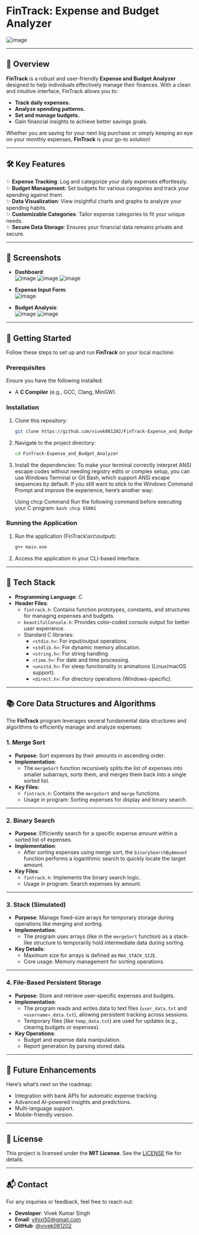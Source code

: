 # FinTrack: Expense and Budget Analyzer

![image](https://github.com/user-attachments/assets/037d6193-0280-4394-89ce-b84ff6bbfd13)


---

## 🌟 **Overview**

**FinTrack** is a robust and user-friendly **Expense and Budget Analyzer** designed to help individuals effectively manage their finances. With a clean and intuitive interface, FinTrack allows you to:
- **Track daily expenses.**
- **Analyze spending patterns.**
- **Set and manage budgets.**
- Gain financial insights to achieve better savings goals.

Whether you are saving for your next big purchase or simply keeping an eye on your monthly expenses, **FinTrack** is your go-to solution!

---

## 🛠️ **Key Features**

✨ **Expense Tracking**: Log and categorize your daily expenses effortlessly.  
✨ **Budget Management**: Set budgets for various categories and track your spending against them.  
✨ **Data Visualization**: View insightful charts and graphs to analyze your spending habits.  
✨ **Customizable Categories**: Tailor expense categories to fit your unique needs.  
✨ **Secure Data Storage**: Ensures your financial data remains private and secure.

---

## 📸 **Screenshots**

- **Dashboard**:  
![image](https://github.com/user-attachments/assets/096e1b1a-77a8-4bf4-84a1-c101215bf7d4)
![image](https://github.com/user-attachments/assets/07a3c9e5-d9c7-4d79-b8d1-897881b8a4d1)
![image](https://github.com/user-attachments/assets/8d0576a1-ff64-4386-910f-447b7cbf9760)

- **Expense Input Form**:  
![image](https://github.com/user-attachments/assets/6f2b39da-6ff4-44bc-878b-7ce7b25ea768)


- **Budget Analysis**:  
![image](https://github.com/user-attachments/assets/24772eed-36a6-4b31-b9cd-b1983fffc7b8)
![image](https://github.com/user-attachments/assets/274c5d1d-6d28-4451-bdab-7e81768d2fc4)



---

## 🚀 **Getting Started**

Follow these steps to set up and run **FinTrack** on your local machine:

### Prerequisites

Ensure you have the following installed:
- A **C Compiler** (e.g., GCC, Clang, MinGW). 

### Installation

1. Clone this repository:
   ```bash
   git clone https://github.com/vivek081202/FinTrack-Expense_and_Budget_Analyzer.git
   ```
2. Navigate to the project directory:
   ```bash
   cd FinTrack-Expense_and_Budget_Analyzer
   ```
3. Install the dependencies:
   To make your terminal correctly interpret ANSI escape codes without needing registry edits or complex setup, you can 
   use Windows Terminal or Git Bash, which support ANSI escape sequences by default. If you still want to stick to the 
   Windows Command Prompt and improve the experience, here’s another way:

    Using chcp Command
    Run the following command before executing your C program:
       ```bash
       chcp 65001
       ```

### Running the Application

1. Run the application (FinTrack\src\output):
   ```bash
   g++ main.exe
   ```
2. Access the application in your CLI-based interface.

---

## 🔧 Tech Stack

- **Programming Language**: C  
- **Header Files**:
  - `fintrack.h`: Contains function prototypes, constants, and structures for managing expenses and budgets.
  - `beautifulConsole.h`: Provides color-coded console output for better user experience.
  - Standard C libraries:  
    - `<stdio.h>`: For input/output operations.  
    - `<stdlib.h>`: For dynamic memory allocation.  
    - `<string.h>`: For string handling.  
    - `<time.h>`: For date and time processing.  
    - `<unistd.h>`: For sleep functionality in animations (Linux/macOS support).  
    - `<direct.h>`: For directory operations (Windows-specific).  

---

## 📚 Core Data Structures and Algorithms

The **FinTrack** program leverages several fundamental data structures and algorithms to efficiently manage and analyze expenses:

### 1. **Merge Sort**
- **Purpose**: Sort expenses by their amounts in ascending order.  
- **Implementation**:  
  - The `mergeSort` function recursively splits the list of expenses into smaller subarrays, sorts them, and merges them back into a single sorted list.  
- **Key Files**:  
  - `fintrack.h`: Contains the `mergeSort` and `merge` functions.  
  - Usage in program: Sorting expenses for display and binary search.

---

### 2. **Binary Search**
- **Purpose**: Efficiently search for a specific expense amount within a sorted list of expenses.  
- **Implementation**:  
  - After sorting expenses using merge sort, the `binarySearchByAmount` function performs a logarithmic search to quickly locate the target amount.  
- **Key Files**:  
  - `fintrack.h`: Implements the binary search logic.  
  - Usage in program: Search expenses by amount.

---

### 3. **Stack (Simulated)**
- **Purpose**: Manage fixed-size arrays for temporary storage during operations like merging and sorting.  
- **Implementation**:  
  - The program uses arrays (like in the `mergeSort` function) as a stack-like structure to temporarily hold intermediate data during sorting.  
- **Key Details**:
  - Maximum size for arrays is defined as `MAX_STACK_SIZE`.  
  - Core usage: Memory management for sorting operations.

---

### 4. **File-Based Persistent Storage**
- **Purpose**: Store and retrieve user-specific expenses and budgets.  
- **Implementation**:  
  - The program reads and writes data to text files (`user_data.txt` and `<username>_data.txt`), allowing persistent tracking across sessions.
  - Temporary files (like `temp_data.txt`) are used for updates (e.g., clearing budgets or expenses).
- **Key Operations**:  
  - Budget and expense data manipulation.  
  - Report generation by parsing stored data.  

---

## 🌈 **Future Enhancements**

Here’s what’s next on the roadmap:
- Integration with bank APIs for automatic expense tracking.
- Advanced AI-powered insights and predictions.
- Multi-language support.
- Mobile-friendly version.
---

## 📜 **License**

This project is licensed under the **MIT License**. See the [LICENSE](LICENSE) file for details.

---

## 📬 **Contact**

For any inquiries or feedback, feel free to reach out:
- **Developer**: Vivek Kumar Singh
- **Email**: [vihixi50@gmail.com](mailto:vihixi50@gmail.com)
- **GitHub**: [@vivek081202](https://github.com/vivek081202)


